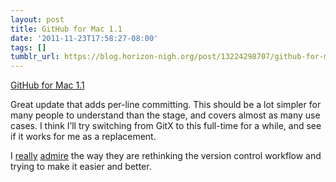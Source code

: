 ```yaml
---
layout: post
title: GitHub for Mac 1.1
date: '2011-11-23T17:58:27-08:00'
tags: []
tumblr_url: https://blog.horizon-nigh.org/post/13224298707/github-for-mac-11
---
```

[GitHub for Mac 1.1](https://github.com/blog/988-github-for-mac-1-1)  

Great update that adds per-line committing. This should be a lot simpler for many people to understand than the stage, and covers almost as many use cases. I think I’ll try switching from GitX to this full-time for a while, and see if it works for me as a replacement.

I [really](http://blog.horizon-nigh.org/2011/06/22/github-for-mac-launched.html) [admire](http://blog.horizon-nigh.org/2011/06/29/designing-github-for-mac.html) the way they are rethinking the version control workflow and trying to make it easier and better.

